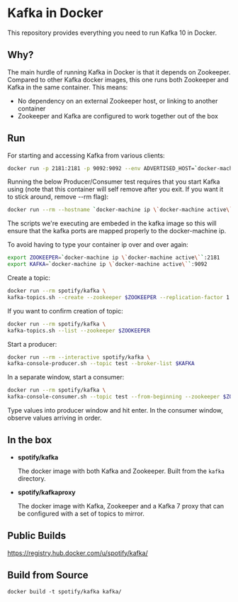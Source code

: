 Kafka in Docker
===

This repository provides everything you need to run Kafka 10 in Docker.


Why?
---
The main hurdle of running Kafka in Docker is that it depends on Zookeeper.
Compared to other Kafka docker images, this one runs both Zookeeper and Kafka
in the same container. This means:

* No dependency on an external Zookeeper host, or linking to another container
* Zookeeper and Kafka are configured to work together out of the box

Run
---
For starting and accessing Kafka from various clients:

```bash
docker run -p 2181:2181 -p 9092:9092 --env ADVERTISED_HOST=`docker-machine ip \`docker-machine active\`` --env ADVERTISED_PORT=9092 spotify/kafka
```

Running the below Producer/Consumer test requires that you start Kafka using (note that this container will self remove after you exit.  If you want it to stick around, remove --rm flag):

```bash
docker run --rm --hostname `docker-machine ip \`docker-machine active\`` -p 2181:2181 -p 9092:9092 --env ADVERTISED_HOST=`docker-machine ip \`docker-machine active\`` --env ADVERTISED_PORT=9092 spotify/kafka
```

The scripts we're executing are embeded in the kafka image so this will ensure that the kafka ports are mapped properly to the docker-machine ip.  

To avoid having to type your container ip over and over again:

```bash
export ZOOKEEPER=`docker-machine ip \`docker-machine active\``:2181
export KAFKA=`docker-machine ip \`docker-machine active\``:9092
```

Create a topic:

```bash
docker run --rm spotify/kafka \
kafka-topics.sh --create --zookeeper $ZOOKEEPER --replication-factor 1 --partitions 1 --topic test
```
If you want to confirm creation of topic:

```bash
docker run --rm spotify/kafka \
kafka-topics.sh --list --zookeeper $ZOOKEEPER
```

Start a producer:

```bash
docker run --rm --interactive spotify/kafka \
kafka-console-producer.sh --topic test --broker-list $KAFKA
```

In a separate window, start a consumer:

```bash
docker run --rm spotify/kafka \
kafka-console-consumer.sh --topic test --from-beginning --zookeeper $ZOOKEEPER
```

Type values into producer window and hit enter.  In the consumer window, observe values arriving in order.

In the box
---
* **spotify/kafka**

  The docker image with both Kafka and Zookeeper. Built from the `kafka`
  directory.

* **spotify/kafkaproxy**

  The docker image with Kafka, Zookeeper and a Kafka 7 proxy that can be
  configured with a set of topics to mirror.

Public Builds
---

https://registry.hub.docker.com/u/spotify/kafka/


Build from Source
---

    docker build -t spotify/kafka kafka/


